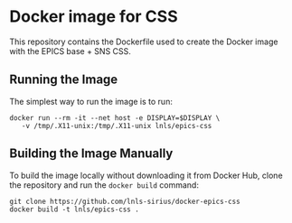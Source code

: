 # Docker image for CSS

This repository contains the Dockerfile used to create the Docker image with the
EPICS base + SNS CSS.

## Running the Image

The simplest way to run the image is to run:

    docker run --rm -it --net host -e DISPLAY=$DISPLAY \
       -v /tmp/.X11-unix:/tmp/.X11-unix lnls/epics-css

## Building the Image Manually

To build the image locally without downloading it from Docker Hub, clone the
repository and run the `docker build` command:

    git clone https://github.com/lnls-sirius/docker-epics-css
    docker build -t lnls/epics-css .
